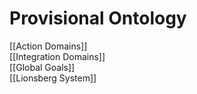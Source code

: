 # Provisional Ontology
[[Action Domains]]  
[[Integration Domains]]  
[[Global Goals]]  
[[Lionsberg System]]  

